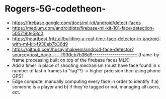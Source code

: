# Rogers-5G-codetheon-

- https://firebase.google.com/docs/ml-kit/android/detect-faces
- https://medium.com/androidiots/firebase-ml-kit-101-face-detection-5057190e58c0
- https://heartbeat.fritz.ai/building-a-real-time-face-detector-in-android-with-ml-kit-f930eb7b36d9
- https://github.com/husaynhakeem/android-face-detector?source=post_page-----f930eb7b36d9---------------------- (frame-by-frame processing built on top of the firebase faces MLK)
- Add a timer in place of shooting mechanism (must have face found in x number of last n frames to "tag"?) -> higher precision then using phone GPS?
- Edge compute: manually computing every face in order to identify if a) someone is a player and b) if they're tagged or not, managing all users, ect.
